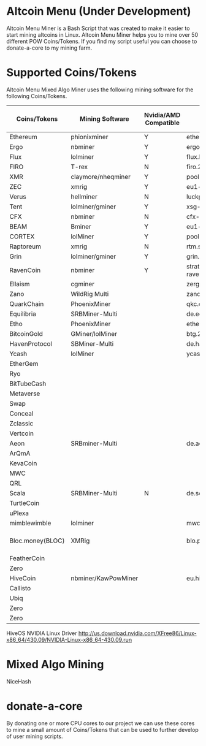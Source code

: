 # Altcoin Menu (Under Development)

Altcoin Menu Miner is a Bash Script that was created to make it easier to start mining altcoins in Linux. Altcoin Menu Miner helps you to mine over 50 different POW Coins/Tokens. If you find my script useful you can choose to donate-a-core to my mining farm.


# Supported Coins/Tokens

Altcoin Menu Mixed Algo Miner uses the following mining software for the following Coins/Tokens.

| Coins/Tokens| Mining Software| Nvidia/AMD Compatible | Suggested Pools | Listed In Script | Algorithm |
| ----------- | ----------- |----------- | ----------- | ----------- |----------- |
| Ethereum    | phionixminer|Y| ethermine.org |Y| Ethash
| Ergo        | nbminer     |Y| ergo.herominers.com |Y|Autolykos
| Flux        | lolminer    |Y| flux.herominers.com||ZelHash
| FIRO        | T-rex       |N| firo.2miners.com |Y|FiroPow
| XMR         | claymore/nheqminer|Y| pool.minexmr.com:4444
| ZEC         | xmrig       |Y| eu1-zcash.flypool.org:3333
| Verus       | hellminer   |N| luckpool.net |
| Tent        | lolminer/gminer|Y| xsg-eu.minerpool.org
| CFX         | nbminer     |N| cfx-eu1.nanopool.org
| BEAM        | Bminer      |Y| eu1-beam.flypool.org||BeamHashIII
| CORTEX      | lolMiner    |Y| pool ctxc.2miners.com:2222
| Raptoreum   | xmrig       |N| rtm.suprnova.cc:6273
| Grin        | lolminer/gminer|Y| grin.2miners.com:3030
| RavenCoin   | nbminer     |Y| stratum-ravencoin.flypool.org:3333||KawPow
| Ellaism     | cgminer     || zergpool.com 
| Zano        | WildRig Multi|| zano.luckypool.io 
| QuarkChain  | PhoenixMiner|| qkc.ontopool.com:3899
| Equilibria  | SRBMiner-Multi|| de.equilibria.herominers.com
| Etho        | PhoenixMiner|| ether1.digipools.org:3302||Ethash
| BitcoinGold | GMiner/lolMiner|| btg.2miners.com:4040||Zhash
| HavenProtocol| SBMiner-Multi||de.haven.herominers.com:1110
| Ycash       | lolMiner || ycash.dapool.io:3344
| EtherGem    |             |||Ethash
| Ryo         |             |
| BitTubeCash |             ||||CuckooCycle
| Metaverse   |             ||||Ethash 
| Swap        |             ||||Cuckaroo29s
| Conceal     |             ||||
| Zclassic    |             ||||EquihashZero
| Vertcoin    |             ||||Verthash
| Aeon        | SRBminer-Multi||de.aeon.herominers.com:1145
| ArQmA       |             |
| KevaCoin    |             |
| MWC         |             |
| QRL         |             |
| Scala       | SRBMiner-Multi|N| de.scala.herominers.com
| TurtleCoin  |             |
| uPlexa      |             |
| mimblewimble| lolminer||mwc.2miners.com:1111
| Bloc.money(BLOC)| XMRig||blo.pool-pay.com:5595||Cryptonight (cn-heavy/xhv)
| FeatherCoin |||||NeoScrypt
| Zero   | ||||EquihashZero
| HiveCoin    | nbminer/KawPowMiner||eu.hiveminer.org:10008||
| Callisto ||||Ethash
| Ubiq   | ||||Ubqhash
| Zero   | ||||EquihashZero
| Zero   | ||||EquihashZero


HiveOS NVIDIA Linux Driver
http://us.download.nvidia.com/XFree86/Linux-x86_64/430.09/NVIDIA-Linux-x86_64-430.09.run

# Mixed Algo Mining

NiceHash

# donate-a-core 

By donating one or more CPU cores to our project we can use these cores to mine a small amount of Coins/Tokens that can be used to further develop of user mining scripts.
